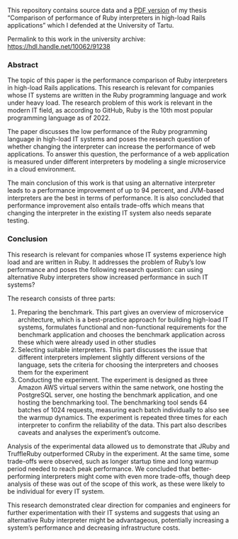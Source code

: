 This repository contains source data and a [PDF version](Andrei%20Kazakov.%20Comparison%20of%20performance%20of%20Ruby%20interpreters%20in%20high-load%20Rails%20applications.pdf) of my thesis “Comparison of performance of Ruby interpreters in high-load Rails applications” which I defended at the University of Tartu.

Permalink to this work in the university archive: https://hdl.handle.net/10062/91238

### Abstract
The topic of this paper is the performance comparison of Ruby interpreters in high-load Rails applications. This research is relevant for companies whose IT systems are written in the Ruby programming language and work under heavy load. The research problem of this work is relevant in the modern IT field, as according to GitHub, Ruby is the 10th most popular programming language as of 2022.

The paper discusses the low performance of the Ruby programming language in high-load IT systems and poses the research question of whether changing the interpreter can increase the performance of web applications. To answer this question, the performance of a web application is measured under different interpreters by modeling a single microservice in a cloud environment.

The main conclusion of this work is that using an alternative interpreter leads to a performance improvement of up to 94 percent, and JVM-based interpreters are the best in terms of performance. It is also concluded that performance improvement also entails trade-offs which means that changing the interpreter in the existing IT system also needs separate testing.

### Conclusion
This research is relevant for companies whose IT systems experience high load and are written in Ruby. It addresses the problem of Ruby’s low performance and poses the following research question: can using alternative Ruby interpreters show increased performance in such IT systems?

The research consists of three parts:

1. Preparing the benchmark. This part gives an overview of microservice architecture, which is a best-practice approach for building high-load IT systems, formulates functional and non-functional requirements for the benchmark application and chooses the benchmark application across these which were already used in other studies
2. Selecting suitable interpreters. This part discusses the issue that different interpreters implement slightly different versions of the language, sets the criteria for choosing the interpreters and chooses them for the experiment
3. Conducting the experiment. The experiment is designed as three Amazon AWS virtual servers within the same network, one hosting the PostgreSQL server, one hosting the benchmark application, and one hosting the benchmarking tool. The benchmarking tool sends 64 batches of 1024 requests, measuring each batch individually to also see the warmup dynamics. The experiment is repeated three times for each interpreter to confirm the reliability of the data. This part also describes caveats and analyses the experiment’s outcome.

Analysis of the experimental data allowed us to demonstrate that JRuby and TruffleRuby outperformed CRuby in the experiment. At the same time, some trade-offs were observed, such as longer startup time and long warmup period needed to reach peak performance. We concluded that better-performing interpreters might come with even more trade-offs, though deep analysis of these was out of the scope of this work, as these were likely to be individual for every IT system.

This research demonstrated clear direction for companies and engineers for further experimentation with their IT systems and suggests that using an alternative Ruby interpreter might be advantageous, potentially increasing a system’s performance and decreasing infrastructure costs.
